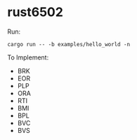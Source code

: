 # rust6502

Run:

```shell
cargo run -- -b examples/hello_world -n
```

To Implement:

- BRK
- EOR
- PLP
- ORA
- RTI
- BMI
- BPL
- BVC
- BVS
